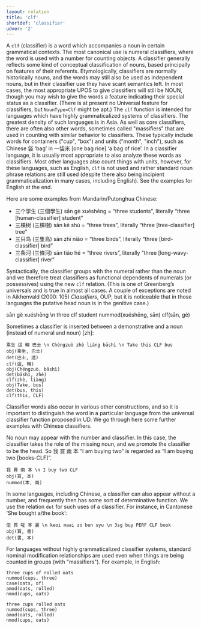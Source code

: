 ```yaml
---
layout: relation
title: 'clf'
shortdef: 'classifier'
udver: '2'
---
```


A `clf` (classifier) is a word which accompanies a noun in certain grammatical contexts.
The most canonical use is numeral classifiers, where the word is used with a number for counting objects.
A classifier generally reflects some kind of
conceptual classification of nouns, based principally on features of their referents.
Etymologically, classifiers are normally historically nouns, and the words may still also be used as independent nouns,
but in their classifier use they have scant semantics left.
In most cases, the most appropriate UPOS to give classifiers will still be NOUN, though you may wish to give the words a feature
indicating their special status as a classifier. (There is at present no Universal feature for classifiers, but `NounType=Clf`
might be apt.)
The `clf` function is intended for languages which have highly grammaticalized systems of classifiers.
The greatest density of such languages is in Asia.
As well as core classifiers, there are often also other words, sometimes called "massifiers" that are used in counting with
similar behavior to classifiers. These typically include words for containers ("cup", "box") and units ("month", "inch"),
such as Chinese 袋 ‘bag’ in 一袋米 [one bag rice] ‘a bag of rice’.
In a classifier language, it is usually most appropriate to also analyze these words as classifiers.
Most other languages also count things with units, however, for these languages, such as English, `clf` is not used and rather
standard noun phrase relations are still used (despite there also being incipient grammaticalization in many cases, including English).
See the examples for English at the end.

Here are some examples from Mandarin/Putonghua Chinese:

* 三个学生 (三個學生) sān gè xuéshēng = “three students”, literally “three [human-classifier] student”
* 三棵树 (三棵樹) sān kē shù = “three trees”, literally “three [tree-classifier] tree”
* 三只鸟 (三隻鳥) sān zhī niǎo = “three birds”, literally “three [bird-classifier] bird”
* 三条河 (三條河) sān tiáo hé = “three rivers”, literally “three [long-wavy-classifier] river”

Syntactically, the classifier groups with the numeral rather than the noun and we therefore treat
classifiers as functional dependents of numerals (or possessives) using the new `clf` relation. (This
is one of Greenberg’s universals and is true in almost all cases.
A couple of exceptions are noted in Aikhenvald (2000: 105) _Classifiers_, OUP, but it is noticeable that in those languages
the putative head noun is in the genitive case.)

<div class="sd-parse">
sān gè xuéshēng \n three clf student
nummod(xuéshēng, sān)
clf(sān, gè)
</div>

Sometimes a classifier is inserted between a demonstrative and a noun (instead of numeral and noun) [zh]:

~~~ sdparse
乘坐 這 輛 巴士 \n Chéngzuò zhè liàng bāshì \n Take this CLF bus
obj(乘坐, 巴士)
det(巴士, 這)
clf(這, 輛)
obj(Chéngzuò, bāshì)
det(bāshì, zhè)
clf(zhè, liàng)
obj(Take, bus)
det(bus, this)
clf(this, CLF)
~~~

Classifier words also occur in various other constructions, and so it is important to distinguish the word in a particular
language from the universal classifier function proposed in UD. We go through here some further examples with Chinese classifiers.

No noun may appear with the number and classifier.
In this case, the classifier takes the role of the missing noun, and we promote the classifier to be the head.
So 我 買 兩 本 “I am buying two” is regarded as “I am buying two [books-CLF]”.

~~~ sdparse
我 買 兩 本 \n I buy two CLF
obj(買, 本)
nummod(本, 兩)
~~~

In some languages, including Chinese, a classifier can also appear without a number, and frequently then has some sort of
determinative function. We use the relation `det` for such uses of a classifier. For instance, in Cantonese ‘She bought a/the book’:

~~~ sdparse
佢 買 咗 本 書 \n keoi maai zo bun syu \n 3sg buy PERF CLF book
obj(買, 書)
det(書, 本)
~~~

For languages without highly grammaticalized classifier systems, standard nominal modification relationships are used
even when things are being counted in groups (with "massifiers"). For example, in English:

~~~ sdparse
three cups of rolled oats
nummod(cups, three)
case(oats, of)
amod(oats, rolled)
nmod(cups, oats)
~~~

~~~ sdparse
three cups rolled oats
nummod(cups, three)
amod(oats, rolled)
nmod(cups, oats)
~~~
<!-- Interlanguage links updated So kvě 14 19:03:14 CEST 2022 -->
